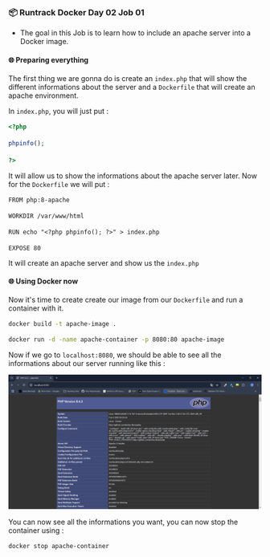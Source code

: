 ### 📦 Runtrack Docker Day 02 Job 01

* The goal in this Job is to learn how to include an apache server into a Docker image.


#### 🌐 Preparing everything

The first thing we are gonna do is create an `index.php` that will show the different informations about the server and a `Dockerfile` that will create an apache environment.

In `index.php`, you will just put :

```php
<?php 

phpinfo();

?>
```

It will allow us to show the informations about the apache server later.
Now for the `Dockerfile` we will put : 

```docker
FROM php:8-apache

WORKDIR /var/www/html

RUN echo "<?php phpinfo(); ?>" > index.php

EXPOSE 80

```

It will create an apache server and show us the `index.php`


#### 🌐 Using Docker now

Now it's time to create create our image from our `Dockerfile` and run a container with it.

```sh
docker build -t apache-image .
```

```sh
docker run -d -name apache-container -p 8080:80 apache-image
```

Now if we go to `localhost:8080`, we should be able to see all the informations about our server running like this : 

![alt text](<Job 01/images/phpinfo.png>)

You can now see all the informations you want, you can now stop the container using : 

```sh
docker stop apache-container
```